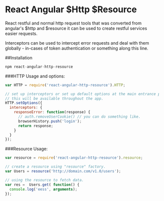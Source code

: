 React Angular $Http $Resource
=========================


React restful and normal http request tools that was converted from angular's $http and $resource it can be used to create
restful services easier requests.

Interceptors can be used to intercept error requests and deal with them globally - in-cases of token authentication or something along this line.


##Installation

```javascript
npm react-angular-http-resource
```

###HTTP Usage and options:

```javascript
var HTTP = require('react-angular-http-resource').HTTP;

// set up interceptors or set up default options at the main entrance point
// this will be available throughout the app.
HTTP.setOptions({
  interceptors: {
    responseError: function(response) {
      // auth.removeUserCookie() // you can do something like.
      browserHistory.push('login');
      return response;
    }
  }
});
```

###Resource Usage:

```javascript
var resource = require('react-angular-http-resource').resource;

// create a resource using "resource" factory.
var Users = resource('http://domain.com/v1.0/users');

// using the resource to fetch data.
var res =  Users.get( function() {
  console.log('eess', arguments);
});
```
